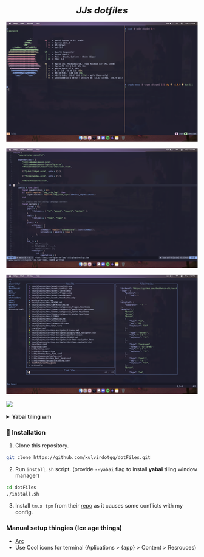 <h2 align="center">
    <b style="font-size:24px;line-height:24px;vertical-align:middle;">
        <i>JJs dotfiles</i>
    </b>
</h2>

![](./assets/kitty-cat.png)

![](./assets/nvim-cat.png)

![](./assets/telescope-cat.png)

![](./assets/home.png)

<details>
    <summary>
        <b>Yabai tiling wm</b>
        <span style="font-size:14px;"></span>
    </summary>


![](./assets/yabai-fox.png)

![](./assets/nvim-wez-fox.png)

</details>

### 🚀 Installation

1. Clone this repository.

```sh
git clone https://github.com/kulvirdotgg/dotFiles.git
```

2. Run `install.sh` script. (provide `--yabai` flag to install **yabai** tiling window manager)

```sh
cd dotFiles
./install.sh
```

3. Install `tmux tpm` from their [repo](https://github.com/tmux-plugins/tpm) as it causes some conflicts with my config.

### Manual setup thingies (Ice age things)
- [Arc](https://arc.net)
- Use Cool icons for terminal (Aplications > {app} > Content > Resrouces)
